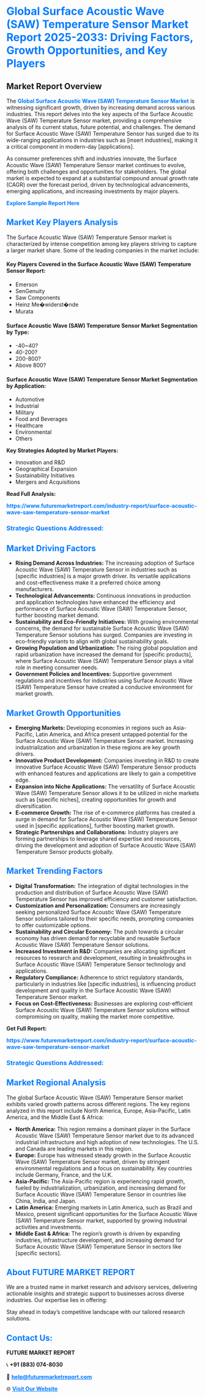 <h1 style="color: #007BFF;">Global Surface Acoustic Wave (SAW) Temperature Sensor Market Report 2025-2033: Driving Factors, Growth Opportunities, and Key Players</h1>

<section id="overview">
<h2>Market Report Overview</h2>
<p>The <a href="https://www.futuremarketreport.com/industry-report/surface-acoustic-wave-saw-temperature-sensor-market" style="color: #007BFF; text-decoration: none;"><strong>Global Surface Acoustic Wave (SAW) Temperature Sensor Market</strong></a> is witnessing significant growth, driven by increasing demand across various industries. This report delves into the key aspects of the Surface Acoustic Wave (SAW) Temperature Sensor market, providing a comprehensive analysis of its current status, future potential, and challenges. The demand for Surface Acoustic Wave (SAW) Temperature Sensor has surged due to its wide-ranging applications in industries such as [insert industries], making it a critical component in modern-day [applications].</p>
<p>As consumer preferences shift and industries innovate, the Surface Acoustic Wave (SAW) Temperature Sensor market continues to evolve, offering both challenges and opportunities for stakeholders. The global market is expected to expand at a substantial compound annual growth rate (CAGR) over the forecast period, driven by technological advancements, emerging applications, and increasing investments by major players.</p>
</section>

<section id="overview">
<p><a href="https://www.futuremarketreport.com/request-sample/reportId=115599" style="color: #007BFF; text-decoration: none;"><strong>Explore Sample Report Here</strong></a></p>
</section>

<section id="key-players">
<h2 style="color: #007BFF;">Market Key Players Analysis</h2>
<p>The Surface Acoustic Wave (SAW) Temperature Sensor market is characterized by intense competition among key players striving to capture a larger market share. Some of the leading companies in the market include:</p>
<h4>Key Players Covered in the Surface Acoustic Wave (SAW) Temperature Sensor Report:</h4>
<ul><li>Emerson</li><li>SenGenuity</li><li>Saw Components</li><li>Heinz Me�widerst�nde</li><li>Murata</li></ul>
<h4>Surface Acoustic Wave (SAW) Temperature Sensor Market Segmentation by Type:</h4>
<ul><li>-40~40?</li><li>40-200?</li><li>200-800?</li><li>Above 800?</li></ul>

<h4>Surface Acoustic Wave (SAW) Temperature Sensor Market Segmentation by Application:</h4>
<ul><li>Automotive</li><li>Industrial</li><li>Military</li><li>Food and Beverages</li><li>Healthcare</li><li>Environmental</li><li>Others</li></ul>
<p><strong>Key Strategies Adopted by Market Players:</strong></p>
<ul>
<li>Innovation and R&D</li>
<li>Geographical Expansion</li>
<li>Sustainability Initiatives</li>
<li>Mergers and Acquisitions</li>
</ul>
</section>

<section>
<p><strong>Read Full Analysis: </strong></p><a href="https://www.futuremarketreport.com/industry-report/surface-acoustic-wave-saw-temperature-sensor-market" style="color: #007BFF; text-decoration: none;"><strong>https://www.futuremarketreport.com/industry-report/surface-acoustic-wave-saw-temperature-sensor-market</strong></a>
<h3 style="color: #007BFF;">Strategic Questions Addressed:</h3>
</section>

<section id="driving-factors">
<h2 style="color: #007BFF;">Market Driving Factors</h2>
<ul>
<li><strong>Rising Demand Across Industries:</strong> The increasing adoption of Surface Acoustic Wave (SAW) Temperature Sensor in industries such as [specific industries] is a major growth driver. Its versatile applications and cost-effectiveness make it a preferred choice among manufacturers.</li>
<li><strong>Technological Advancements:</strong> Continuous innovations in production and application technologies have enhanced the efficiency and performance of Surface Acoustic Wave (SAW) Temperature Sensor, further boosting market demand.</li>
<li><strong>Sustainability and Eco-Friendly Initiatives:</strong> With growing environmental concerns, the demand for sustainable Surface Acoustic Wave (SAW) Temperature Sensor solutions has surged. Companies are investing in eco-friendly variants to align with global sustainability goals.</li>
<li><strong>Growing Population and Urbanization:</strong> The rising global population and rapid urbanization have increased the demand for [specific products], where Surface Acoustic Wave (SAW) Temperature Sensor plays a vital role in meeting consumer needs.</li>
<li><strong>Government Policies and Incentives:</strong> Supportive government regulations and incentives for industries using Surface Acoustic Wave (SAW) Temperature Sensor have created a conducive environment for market growth.</li>
</ul>
</section>

<section id="growth-opportunities">
<h2 style="color: #007BFF;">Market Growth Opportunities</h2>
<ul>
<li><strong>Emerging Markets:</strong> Developing economies in regions such as Asia-Pacific, Latin America, and Africa present untapped potential for the Surface Acoustic Wave (SAW) Temperature Sensor market. Increasing industrialization and urbanization in these regions are key growth drivers.</li>
<li><strong>Innovative Product Development:</strong> Companies investing in R&D to create innovative Surface Acoustic Wave (SAW) Temperature Sensor products with enhanced features and applications are likely to gain a competitive edge.</li>
<li><strong>Expansion into Niche Applications:</strong> The versatility of Surface Acoustic Wave (SAW) Temperature Sensor allows it to be utilized in niche markets such as [specific niches], creating opportunities for growth and diversification.</li>
<li><strong>E-commerce Growth:</strong> The rise of e-commerce platforms has created a surge in demand for Surface Acoustic Wave (SAW) Temperature Sensor used in [specific applications], further boosting market growth.</li>
<li><strong>Strategic Partnerships and Collaborations:</strong> Industry players are forming partnerships to leverage shared expertise and resources, driving the development and adoption of Surface Acoustic Wave (SAW) Temperature Sensor products globally.</li>
</ul>
</section>

<section id="trending-factors">
<h2 style="color: #007BFF;">Market Trending Factors</h2>
<ul>
<li><strong>Digital Transformation:</strong> The integration of digital technologies in the production and distribution of Surface Acoustic Wave (SAW) Temperature Sensor has improved efficiency and customer satisfaction.</li>
<li><strong>Customization and Personalization:</strong> Consumers are increasingly seeking personalized Surface Acoustic Wave (SAW) Temperature Sensor solutions tailored to their specific needs, prompting companies to offer customizable options.</li>
<li><strong>Sustainability and Circular Economy:</strong> The push towards a circular economy has driven demand for recyclable and reusable Surface Acoustic Wave (SAW) Temperature Sensor solutions.</li>
<li><strong>Increased Investment in R&D:</strong> Companies are allocating significant resources to research and development, resulting in breakthroughs in Surface Acoustic Wave (SAW) Temperature Sensor technology and applications.</li>
<li><strong>Regulatory Compliance:</strong> Adherence to strict regulatory standards, particularly in industries like [specific industries], is influencing product development and quality in the Surface Acoustic Wave (SAW) Temperature Sensor market.</li>
<li><strong>Focus on Cost-Effectiveness:</strong> Businesses are exploring cost-efficient Surface Acoustic Wave (SAW) Temperature Sensor solutions without compromising on quality, making the market more competitive.</li>
</ul>
</section>

<section>
<p><strong>Get Full Report: </strong></p><a href="https://www.futuremarketreport.com/industry-report/surface-acoustic-wave-saw-temperature-sensor-market" style="color: #007BFF; text-decoration: none;"><strong>https://www.futuremarketreport.com/industry-report/surface-acoustic-wave-saw-temperature-sensor-market</strong></a>
<h3 style="color: #007BFF;">Strategic Questions Addressed:</h3>
</section>


<section id="regional-analysis">
<h2 style="color: #007BFF;">Market Regional Analysis</h2>
<p>The global Surface Acoustic Wave (SAW) Temperature Sensor market exhibits varied growth patterns across different regions. The key regions analyzed in this report include North America, Europe, Asia-Pacific, Latin America, and the Middle East & Africa:</p>
<ul>
<li><strong>North America:</strong> This region remains a dominant player in the Surface Acoustic Wave (SAW) Temperature Sensor market due to its advanced industrial infrastructure and high adoption of new technologies. The U.S. and Canada are leading markets in this region.</li>
<li><strong>Europe:</strong> Europe has witnessed steady growth in the Surface Acoustic Wave (SAW) Temperature Sensor market, driven by stringent environmental regulations and a focus on sustainability. Key countries include Germany, France, and the U.K.</li>
<li><strong>Asia-Pacific:</strong> The Asia-Pacific region is experiencing rapid growth, fueled by industrialization, urbanization, and increasing demand for Surface Acoustic Wave (SAW) Temperature Sensor in countries like China, India, and Japan.</li>
<li><strong>Latin America:</strong> Emerging markets in Latin America, such as Brazil and Mexico, present significant opportunities for the Surface Acoustic Wave (SAW) Temperature Sensor market, supported by growing industrial activities and investments.</li>
<li><strong>Middle East & Africa:</strong> The region’s growth is driven by expanding industries, infrastructure development, and increasing demand for Surface Acoustic Wave (SAW) Temperature Sensor in sectors like [specific sectors].</li>
</ul>
</section>

<footer>
<h2 style="color: #007BFF;">About FUTURE MARKET REPORT</h2>
<p>We are a trusted name in market research and advisory services, delivering actionable insights and strategic support to businesses across diverse industries. Our expertise lies in offering:</p>

<p>Stay ahead in today’s competitive landscape with our tailored research solutions.</p>

<h2 style="color: #007BFF;">Contact Us:</h2>
<p><strong>FUTURE MARKET REPORT</strong></p>
<p>📞 <strong>+91 (883) 074-8030</strong></p>
<p>📧 <strong><a href="mailto:help@futuremarketreport.com" style="color: #007BFF;">help@futuremarketreport.com</a></strong></p>
<p>🌐 <strong><a href="https://www.futuremarketreport.com/" style="color: #007BFF;">Visit Our Website</a></strong></p>
</footer>